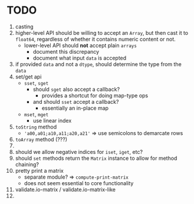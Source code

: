 TODO
====

1. casting
2. higher-level API should be willing to accept an `Array`, but then cast it to `float64`, regardless of whether it contains numeric content or not.
	- lower-level API should __not__ accept plain `arrays`
		-	document this discrepancy
		-	document what input `data` is accepted 
3. if provided `data` and not a `dtype`, should determine the type from the `data`
4. set/get api
	-	`sset`, `sget`
		-	should `sget` also accept a callback?
			-	provides a shortcut for doing map-type ops
		-	and should `sset` accept a callback?
			-	essentially an in-place map
	-	`mset`, `mget`
		-	use linear index
5. `toString` method
	-	`'a00,a01;a10,a11;a20,a21'` => use semicolons to demarcate rows
6. `toArray` method (???)
7. 
8. should we allow negative indices for `iset`, `iget`, etc?
9. should `set` methods return the `Matrix` instance to allow for method chaining?
10. pretty print a matrix
	-	separate module? => `compute-print-matrix`
	-	does not seem essential to core functionality
11. validate.io-matrix / validate.io-matrix-like
12. 


